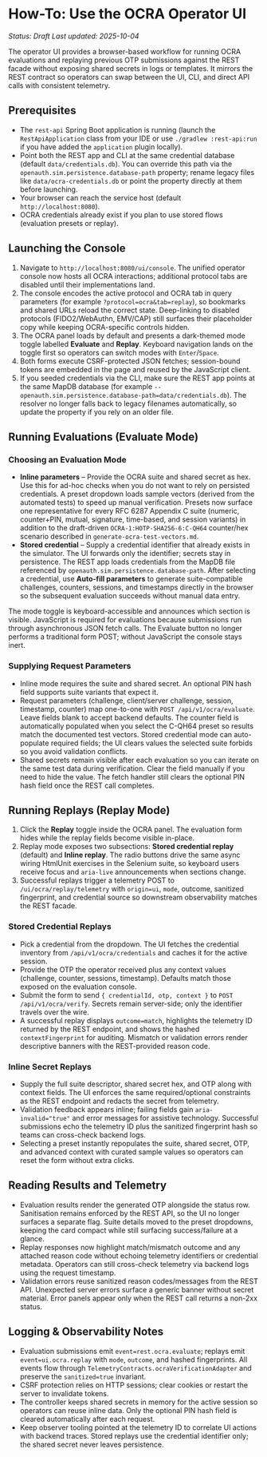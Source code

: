 # How-To: Use the OCRA Operator UI

_Status: Draft_
_Last updated: 2025-10-04_

The operator UI provides a browser-based workflow for running OCRA evaluations and replaying
previous OTP submissions against the REST facade without exposing shared secrets in logs or
templates. It mirrors the REST contract so operators can swap between the UI, CLI, and direct API
calls with consistent telemetry.

## Prerequisites
- The `rest-api` Spring Boot application is running (launch the `RestApiApplication` class from your IDE or use `./gradlew :rest-api:run` if you have added the `application` plugin locally).
- Point both the REST app and CLI at the same credential database (default `data/credentials.db`). You can override this path via the `openauth.sim.persistence.database-path` property; rename legacy files like `data/ocra-credentials.db` or point the property directly at them before launching.
- Your browser can reach the service host (default `http://localhost:8080`).
- OCRA credentials already exist if you plan to use stored flows (evaluation presets or replay).

## Launching the Console
1. Navigate to `http://localhost:8080/ui/console`. The unified operator console now hosts all OCRA interactions; additional protocol tabs are disabled until their implementations land.
2. The console encodes the active protocol and OCRA tab in query parameters (for example `?protocol=ocra&tab=replay`), so bookmarks and shared URLs reload the correct state. Deep-linking to disabled protocols (FIDO2/WebAuthn, EMV/CAP) still surfaces their placeholder copy while keeping OCRA-specific controls hidden.
3. The OCRA panel loads by default and presents a dark-themed mode toggle labelled **Evaluate** and **Replay**. Keyboard navigation lands on the toggle first so operators can switch modes with `Enter`/`Space`.
4. Both forms execute CSRF-protected JSON fetches; session-bound tokens are embedded in the page and reused by the JavaScript client.
5. If you seeded credentials via the CLI, make sure the REST app points at the same MapDB database (for example `--openauth.sim.persistence.database-path=data/credentials.db`). The resolver no longer falls back to legacy filenames automatically, so update the property if you rely on an older file.

## Running Evaluations (Evaluate Mode)

### Choosing an Evaluation Mode
- **Inline parameters** – Provide the OCRA suite and shared secret as hex. Use this for ad-hoc checks when you do not want to rely on persisted credentials. A preset dropdown loads sample vectors (derived from the automated tests) to speed up manual verification. Presets now surface one representative for every RFC 6287 Appendix C suite (numeric, counter+PIN, mutual, signature, time-based, and session variants) in addition to the draft-driven `OCRA-1:HOTP-SHA256-6:C-QH64` counter/hex scenario described in `generate-ocra-test-vectors.md`.
- **Stored credential** – Supply a credential identifier that already exists in the simulator. The UI forwards only the identifier; secrets stay in persistence. The REST app loads credentials from the MapDB file referenced by `openauth.sim.persistence.database-path`. After selecting a credential, use **Auto-fill parameters** to generate suite-compatible challenges, counters, sessions, and timestamps directly in the browser so the subsequent evaluation succeeds without manual data entry.

The mode toggle is keyboard-accessible and announces which section is visible. JavaScript is required for evaluations because submissions run through asynchronous JSON fetch calls. The Evaluate button no longer performs a traditional form POST; without JavaScript the console stays inert.

### Supplying Request Parameters
- Inline mode requires the suite and shared secret. An optional PIN hash field supports suite variants that expect it.
- Request parameters (challenge, client/server challenge, session, timestamp, counter) map one-to-one with `POST /api/v1/ocra/evaluate`. Leave fields blank to accept backend defaults. The counter field is automatically populated when you select the C-QH64 preset so results match the documented test vectors. Stored credential mode can auto-populate required fields; the UI clears values the selected suite forbids so you avoid validation conflicts.
- Shared secrets remain visible after each evaluation so you can iterate on the same test data during verification. Clear the field manually if you need to hide the value. The fetch handler still clears the optional PIN hash field once the REST call completes.

## Running Replays (Replay Mode)
1. Click the **Replay** toggle inside the OCRA panel. The evaluation form hides while the replay fields become visible in-place.
2. Replay mode exposes two subsections: **Stored credential replay** (default) and **Inline replay**. The radio buttons drive the same async wiring HtmlUnit exercises in the Selenium suite, so keyboard users receive focus and `aria-live` announcements when sections change.
3. Successful replays trigger a telemetry POST to `/ui/ocra/replay/telemetry` with `origin=ui`, `mode`, outcome, sanitized fingerprint, and credential source so downstream observability matches the REST facade.

### Stored Credential Replays
- Pick a credential from the dropdown. The UI fetches the credential inventory from `/api/v1/ocra/credentials` and caches it for the active session.
- Provide the OTP the operator received plus any context values (challenge, counter, sessions, timestamp). Defaults match those exposed on the evaluation console.
- Submit the form to send `{ credentialId, otp, context }` to `POST /api/v1/ocra/verify`. Secrets remain server-side; only the identifier travels over the wire.
- A successful replay displays `outcome=match`, highlights the telemetry ID returned by the REST endpoint, and shows the hashed `contextFingerprint` for auditing. Mismatch or validation errors render descriptive banners with the REST-provided reason code.

### Inline Secret Replays
- Supply the full suite descriptor, shared secret hex, and OTP along with context fields. The UI enforces the same required/optional constraints as the REST endpoint and redacts the secret from telemetry.
- Validation feedback appears inline; failing fields gain `aria-invalid="true"` and error messages for assistive technology. Successful submissions echo the telemetry ID plus the sanitized fingerprint hash so teams can cross-check backend logs.
- Selecting a preset instantly repopulates the suite, shared secret, OTP, and advanced context with curated sample values so operators can reset the form without extra clicks.

## Reading Results and Telemetry
- Evaluation results render the generated OTP alongside the status row. Sanitisation remains enforced by the REST API, so the UI no longer surfaces a separate flag. Suite details moved to the preset dropdowns, keeping the card compact while still surfacing success/failure at a glance.
- Replay responses now highlight match/mismatch outcome and any attached reason code without echoing telemetry identifiers or credential metadata. Operators can still cross-check telemetry via backend logs using the request timestamp.
- Validation errors reuse sanitized reason codes/messages from the REST API. Unexpected server errors surface a generic banner without secret material. Error panels appear only when the REST call returns a non-2xx status.

## Logging & Observability Notes
- Evaluation submissions emit `event=rest.ocra.evaluate`; replays emit `event=ui.ocra.replay` with `mode`, `outcome`, and hashed fingerprints. All events flow through `TelemetryContracts.ocraVerificationAdapter` and preserve the `sanitized=true` invariant.
- CSRF protection relies on HTTP sessions; clear cookies or restart the server to invalidate tokens.
- The controller keeps shared secrets in memory for the active session so operators can reuse inline data. Only the optional PIN hash field is cleared automatically after each request.
- Keep observer tooling pointed at the telemetry ID to correlate UI actions with backend traces. Stored replays use the credential identifier only; the shared secret never leaves persistence.
